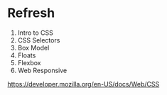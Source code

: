 # Refresh

1. Intro to CSS
2. CSS Selectors
3. Box Model
4. Floats
5. Flexbox
6. Web Responsive


https://developer.mozilla.org/en-US/docs/Web/CSS
